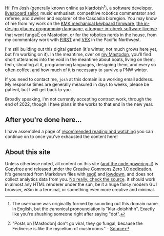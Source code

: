 Hi! I'm Josh (generally known online as klardotsh[^1]), a software developer,
[liveaboard sailor](/cloudy-day.html), music enthusiast, competitive robotics
commentator and referee, and dweller and explorer of the Cascadia bioregion.
You may know of me from my work on the [KMK mechanical keyboard
firmware](https://github.com/KMKfw/kmk_firmware), [the in-design gluumy
programming language](https://github.com/klardotsh/gluumy), [a tongue-in-cheek
software license](https://github.com/klardotsh/fork-off-public-license) that
went fungal[^2] on Mastodon, or for the robotics nerds in the house, from my
commentary work with [FIRST](https://firstinspires.org) and
[VEX](https://vexrobotics.com) in the Pacific Northwest.

[^1]: The username was originallly formed by sounding out this domain name in
    English, but the canonical pronounciation is "klar-dotshhhh". Exactly like
    you're shushing someone right after saying "dot".

[^2]: "Posts on [Mastodon] don't go viral, they go fungal, because the
    Fediverse is like the mycelium of mushrooms." -
    [Source](https://queer.party/@DelphineUnseen/109371670513551027)

I'm still building out this digital garden (it's winter, not much grows here
yet, but I'm working on it). In the meantime, over on <a rel="me"
href="https://merveilles.town/@klardotsh">my Mastodon</a>, you'll find short
utterances into the void in the meantime about boats, living on them, tech,
shouting at it, programming languages, designing them, and every so often
coffee, and how much of it is necessary to survive a PNW winter.

If you need to contact me, `josh` at this domain is a working email address. My
response times are generally measured in days to weeks, please be patient, but
I will get back to you.

Broadly speaking, I'm not currently accepting contract work, through the end of
2022, though I have plans in the works to that end in the new year.

## After you're done here...

I have assembled a page of [recommended reading and
watching](/further-reading.html) you can continue on to once you've exhausted
the content here!

## About this site

Unless otheriwse noted, all content on this site ([and the code powering
it](//github.com/klardotsh/klar.sh/tree/master/www)) is
[Copyfree](//copyfree.org) and released under the [Creative Commons Zero 1.0
dedication](//creativecommons.org/publicdomain/zero/1.0/). It's generated from
Markdown files with [ssg6](//www.romanzolotarev.com/ssg.html) and
[lowdown](//kristaps.bsd.lv/lowdown/), and does not collect analytics data from
you. [No really, check the
source](https://github.com/klardotsh/klar.sh/tree/master/www). It should work
in almost any HTML renderer under the sun, be it a huge fancy modern GUI
browser, w3m in a terminal, or something even more creative and minimal.
